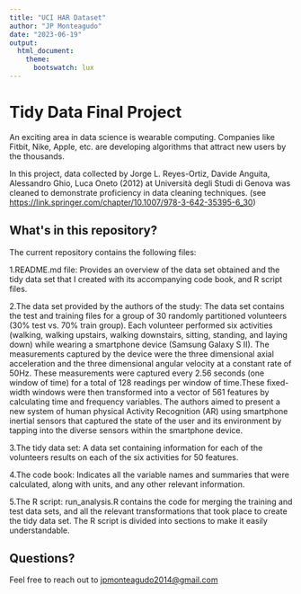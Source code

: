 ```yaml
---
title: "UCI HAR Dataset"
author: "JP Monteagudo"
date: "2023-06-19"
output: 
  html_document:
    theme:
      bootswatch: lux
---
```



# Tidy Data Final Project

An exciting area in data science is wearable computing. Companies like Fitbit, Nike, Apple, etc. are developing algorithms that attract new users by the thousands. 

In this project,  data collected by Jorge L. Reyes-Ortiz, Davide Anguita, Alessandro Ghio, Luca Oneto (2012) at Università degli Studi di Genova was cleaned to demonstrate proficiency in data cleaning techniques. (see <https://link.springer.com/chapter/10.1007/978-3-642-35395-6_30>)  

## What's in this repository?  

The current repository contains the following files:  

1.README.md file: Provides an overview of the data set obtained and the tidy data set that I created with its accompanying code book, and R script files.  

2.The data set provided by the authors of the study: The data set contains the test and training files for a group of 30 randomly partitioned volunteers (30% test vs. 70% train group). Each volunteer performed six activities (walking, walking upstairs, walking downstairs, sitting, standing, and laying down) while wearing a smartphone device (Samsung Galaxy S II). The measurements captured by the device were the three dimensional axial acceleration and the three dimensional angular velocity at a constant rate of 50Hz. These measurements were captured every 2.56 seconds (one window of time) for a total of 128 readings per window of time.These fixed-width windows were then transformed into a vector of 561 features by calculating time and frequency variables.  The authors aimed to present a new system of human physical Activity Recognition (AR) using smartphone inertial sensors that captured the state of the user and its environment by tapping into the diverse sensors within the smartphone device. 

3.The tidy data set: A data set containing information for each of the volunteers results on each of the six activities for 50 features. 

4.The code book: Indicates all the variable names and summaries that were calculated, along with units, and any other relevant information.    

5.The R script: run_analysis.R contains the code for merging the training and test data sets, and all the relevant transformations that took place to create the tidy data set. The R script is divided into sections to make it easily understandable.  




## Questions?
Feel free to reach out to jpmonteagudo2014@gmail.com





